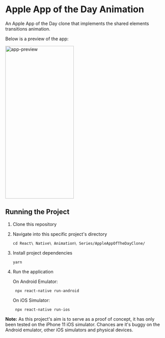 # Apple App of the Day Animation

An Apple App of the Day clone that implements the shared elements transitions animation.

Below is a preview of the app:

<img alt="app-preview" src="https://i.ibb.co/drY1bRb/apple-app-of-the-day-clone.gif" height="480" width="215" />

## Running the Project

1.  Clone this repository
2.  Navigate into this specific project's directory

        cd React\ Native\ Animation\ Series/AppleAppOfTheDayClone/

3.  Install project dependencies

        yarn

4.  Run the application

    On Android Emulator:

         npx react-native run-android

    On iOS Simulator:

         npx react-native run-ios

**Note:** As this project's aim is to serve as a proof of concept, it has only been tested on the iPhone 11 iOS simulator. Chances are it's buggy on the Android emulator, other iOS simulators and physical devices.
